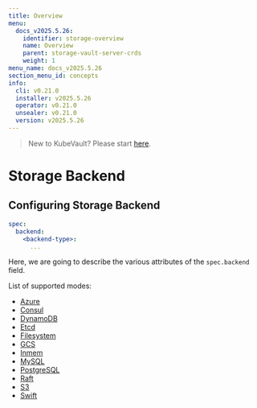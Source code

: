 ```yaml
---
title: Overview
menu:
  docs_v2025.5.26:
    identifier: storage-overview
    name: Overview
    parent: storage-vault-server-crds
    weight: 1
menu_name: docs_v2025.5.26
section_menu_id: concepts
info:
  cli: v0.21.0
  installer: v2025.5.26
  operator: v0.21.0
  unsealer: v0.21.0
  version: v2025.5.26
---
```


> New to KubeVault? Please start [here](/docs/v2025.5.26/concepts/README).

# Storage Backend

## Configuring Storage Backend

```yaml
spec:
  backend:
    <backend-type>:
      ...
```

Here, we are going to describe the various attributes of the `spec.backend` field.

List of supported modes:

- [Azure](/docs/v2025.5.26/concepts/vault-server-crds/storage/azure)
- [Consul](/docs/v2025.5.26/concepts/vault-server-crds/storage/consul)
- [DynamoDB](/docs/v2025.5.26/concepts/vault-server-crds/storage/dynamodb)
- [Etcd](/docs/v2025.5.26/concepts/vault-server-crds/storage/etcd)
- [Filesystem](/docs/v2025.5.26/concepts/vault-server-crds/storage/filesystem)
- [GCS](/docs/v2025.5.26/concepts/vault-server-crds/storage/gcs)
- [Inmem](/docs/v2025.5.26/concepts/vault-server-crds/storage/inmem)
- [MySQL](/docs/v2025.5.26/concepts/vault-server-crds/storage/mysql)
- [PostgreSQL](/docs/v2025.5.26/concepts/vault-server-crds/storage/postgresql)
- [Raft](/docs/v2025.5.26/concepts/vault-server-crds/storage/raft)
- [S3](/docs/v2025.5.26/concepts/vault-server-crds/storage/s3)
- [Swift](/docs/v2025.5.26/concepts/vault-server-crds/storage/swift)
